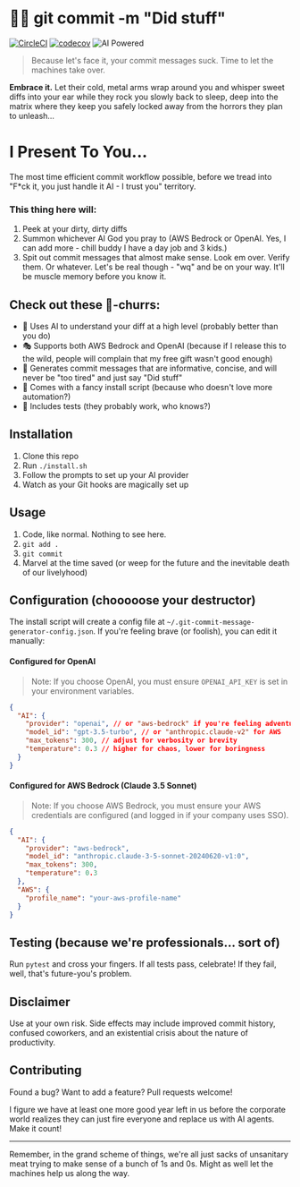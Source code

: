 # 🤖💬 git commit -m "Did stuff"

[![CircleCI](https://dl.circleci.com/status-badge/img/gh/delorenj/did-stuff/tree/main.svg?style=svg)](https://dl.circleci.com/status-badge/redirect/gh/delorenj/did-stuff/tree/main)
[![codecov](https://codecov.io/github/delorenj/did-stuff/graph/badge.svg?token=HVFQOW9TC6)](https://codecov.io/github/delorenj/did-stuff)
![AI Powered](https://img.shields.io/badge/powered%20by-skynet-blue)

> Because let's face it, your commit messages suck. Time to let the machines take over.


**Embrace it.** Let their cold, metal arms wrap around you and whisper sweet diffs into your ear while they rock you slowly back to sleep, deep into the matrix where they keep you safely locked away from the horrors they plan to unleash...

# I Present To You...
The most time efficient commit workflow possible, before we tread into "F*ck it, you just handle it AI - I trust you" territory.

### This thing here will:

1. Peek at your dirty, dirty diffs
2. Summon whichever AI God you pray to (AWS Bedrock or OpenAI. Yes, I can add more - chill buddy I have a day job and 3 kids.)
3. Spit out commit messages that almost make sense. Look em over. Verify them. Or whatever. Let's be real though - "wq" and be on your way. It'll be muscle memory before you know it.

## Check out these :foot:-churrs:

- 🧠 Uses AI to understand your diff at a high level (probably better than you do)
- 🎭 Supports both AWS Bedrock and OpenAI (because if I release this to the wild, people will complain that my free gift wasn't good enough)
- 🌈 Generates commit messages that are informative, concise, and will never be "too tired" and just say "Did stuff"
- 🚀 Comes with a fancy install script (because who doesn't love more automation?)
- 🧪 Includes tests (they probably work, who knows?)

## Installation

1. Clone this repo
2. Run `./install.sh`
3. Follow the prompts to set up your AI provider
4. Watch as your Git hooks are magically set up

## Usage

1. Code, like normal. Nothing to see here.
2. `git add .`
3. `git commit`
4. Marvel at the time saved (or weep for the future and the inevitable death of our livelyhood)

## Configuration (chooooose your destructor)

The install script will create a config file at `~/.git-commit-message-generator-config.json`. If you're feeling brave (or foolish), you can edit it manually:

#### Configured for OpenAI

> Note: If you choose OpenAI, you must ensure `OPENAI_API_KEY` is set in your environment variables.

```json
{
  "AI": {
    "provider": "openai", // or "aws-bedrock" if you're feeling adventurous
    "model_id": "gpt-3.5-turbo", // or "anthropic.claude-v2" for AWS
    "max_tokens": 300, // adjust for verbosity or brevity
    "temperature": 0.3 // higher for chaos, lower for boringness
  }
}
```

#### Configured for AWS Bedrock (Claude 3.5 Sonnet)

> Note: If you choose AWS Bedrock, you must ensure your AWS credentials are configured (and logged in if your company uses SSO).

```json
{
  "AI": {
    "provider": "aws-bedrock",
    "model_id": "anthropic.claude-3-5-sonnet-20240620-v1:0",
    "max_tokens": 300,
    "temperature": 0.3
  },
  "AWS": {
    "profile_name": "your-aws-profile-name"
  }
}
```

## Testing (because we're professionals... sort of)

Run `pytest` and cross your fingers. If all tests pass, celebrate! If they fail, well, that's future-you's problem.

## Disclaimer

Use at your own risk. Side effects may include improved commit history, confused coworkers, and an existential crisis about the nature of productivity.

## Contributing

Found a bug? Want to add a feature? Pull requests welcome!

I figure we have at least one more good year left in us before the corporate world realizes they can just fire everyone and replace us with AI agents. Make it count!

---

Remember, in the grand scheme of things, we're all just sacks of unsanitary meat trying to make sense of a bunch of 1s and 0s. Might as well let the machines help us along the way.